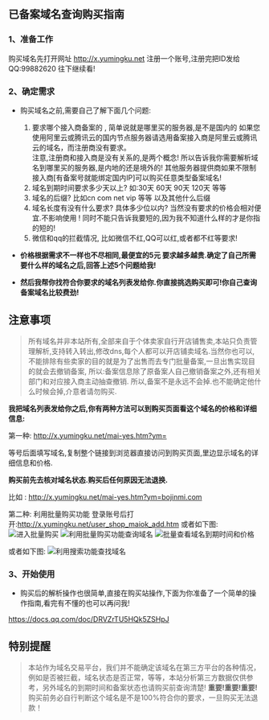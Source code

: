 ## 已备案域名查询购买指南
### 1、准备工作
购买域名先打开网址 http://x.yumingku.net   注册一个账号,注册完把ID发给QQ:99882620 往下继续看!
### 2、确定需求
+ 购买域名之前,需要自己了解下面几个问题:
   1. 要求哪个接入商备案的 , 简单说就是哪里买的服务器,是不是国内的
如果您使用阿里云或腾讯云的国内节点服务器请选用备案接入商是阿里云或腾讯云的域名，而注册商没有要求。  
注意,注册商和接入商是没有关系的,是两个概念! 所以告诉我你需要解析域名到哪里买的服务器,是内地的还是境外的!
其他服务器提供商如果不限制接入商[有备案号就能绑定国内IP]可以购买任意类型备案域名!
   2. 域名到期时间要求多少天以上?  如:30天 60天 90天 120天 等等
   3. 域名的后缀?  比如cn  com  net  vip  等等 以及其他什么后缀
   4. 域名长度有没有什么要求? 具体多少位以内?  当然没有要求的价格会相对便宜.不影响使用 ! 同时不能只告诉我要短的,因为我不知道什么样的才是你指的短的!
   5. 微信和qq的拦截情况, 比如微信不红,QQ可以红,或者都不红等要求!

+ **价格根据需求不一样也不尽相同,最便宜的5元 要求越多越贵.确定了自己所需要什么样的域名之后,回答上述5个问题给我!**
+ **然后我帮你找符合你要求的域名列表发给你.你直接挑选购买即可!你自己查询备案域名比较费劲!**

## 注意事项
>所有域名并非本站所有,全部来自于个体卖家自行开店铺售卖,本站只负责管理解析,支持转入转出,修改dns,每个人都可以开店铺卖域名.当然你也可以,不能排除有些卖家的目的就是为了出售而去专门批量备案,一旦出售实现目的就会去撤销备案, 所以:备案信息除了原备案人自己撤销备案之外,还有相关部门和对应接入商主动抽查撤销.
所以,备案不是永远不会掉.也不能确定他什么时候会掉,介意者请勿购买.

**我把域名列表发给你之后,你有两种方法可以到购买页面看这个域名的价格和详细信息:**

第一种:  http://x.yumingku.net/mai-yes.htm?ym=

等号后面填写域名,复制整个链接到浏览器直接访问到购买页面,里边显示域名的详细信息和价格.

**购买前先去核对域名状态.购买后任何原因无法退换.**

比如 : http://x.yumingku.net/mai-yes.htm?ym=bojinmi.com

第二种:  利用批量购买功能
登录账号后打开:http://x.yumingku.net/user_shop_maiok_add.htm
或者如下图:
![进入批量购买](https://p.pstatp.com/origin/1383b00022eaff97c13fb)
![利用批量购买功能查询域名](https://p.pstatp.com/origin/1376b0000fc2e30b5c41c)
![批量查看域名到期时间和价格](https://p.pstatp.com/origin/137990002f24a9f10ccaa)

或者如下图:
![利用搜索功能查找域名](https://ae01.alicdn.com/kf/Ud35b5261266c4bffabc3d9929034857cW.jpg)

### 3、开始使用

+ 购买后的解析操作也很简单,直接在购买站操作,下面为你准备了一个简单的操作指南,看完有不懂的也可以再问我!

https://docs.qq.com/doc/DRVZrTU5HQk5ZSHpJ

## 特别提醒
>本站作为域名交易平台，我们并不能确定该域名在第三方平台的各种情况，例如是否被拦截，域名状态是否正常，等等，本站分析第三方数据仅供参考，另外域名的到期时间和备案状态也请购买前查询清楚! **重要!重要!重要!**
购买前务必自行判断这个域名是不是100%符合你的要求，一旦购买无法退款！